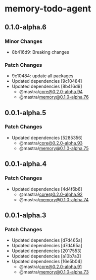 # memory-todo-agent

## 0.1.0-alpha.6

### Minor Changes

- 8b416d9: Breaking changes

### Patch Changes

- 9c10484: update all packages
- Updated dependencies [9c10484]
- Updated dependencies [8b416d9]
  - @mastra/core@0.2.0-alpha.94
  - @mastra/memory@0.1.0-alpha.76

## 0.0.1-alpha.5

### Patch Changes

- Updated dependencies [5285356]
  - @mastra/core@0.2.0-alpha.93
  - @mastra/memory@0.1.0-alpha.75

## 0.0.1-alpha.4

### Patch Changes

- Updated dependencies [4d4f6b6]
  - @mastra/core@0.2.0-alpha.92
  - @mastra/memory@0.1.0-alpha.74

## 0.0.1-alpha.3

### Patch Changes

- Updated dependencies [d7d465a]
- Updated dependencies [d7d465a]
- Updated dependencies [2017553]
- Updated dependencies [a10b7a3]
- Updated dependencies [16e5b04]
  - @mastra/core@0.2.0-alpha.91
  - @mastra/memory@0.1.0-alpha.73
